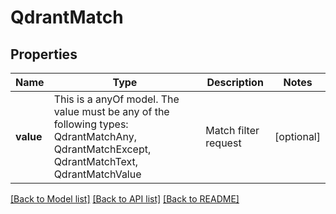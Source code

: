 # QdrantMatch



## Properties
Name | Type | Description | Notes
------------ | ------------- | ------------- | -------------
**value** | This is a anyOf model. The value must be any of the following types: QdrantMatchAny, QdrantMatchExcept, QdrantMatchText, QdrantMatchValue | Match filter request | [optional] 





[[Back to Model list]](../README.md#models) [[Back to API list]](../README.md#api-endpoints) [[Back to README]](../README.md)


